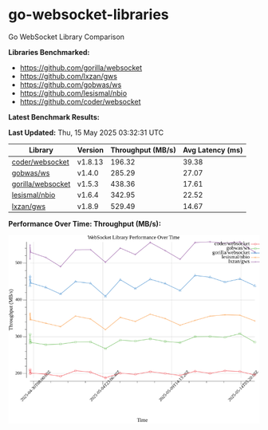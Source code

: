 # go-websocket-libraries

Go WebSocket Library Comparison

**Libraries Benchmarked:**

- https://github.com/gorilla/websocket
- https://github.com/lxzan/gws
- https://github.com/gobwas/ws
- https://github.com/lesismal/nbio
- https://github.com/coder/websocket

**Latest Benchmark Results:**

<!-- BENCHMARK_TABLE_START -->
**Last Updated:** Thu, 15 May 2025 03:32:31 UTC

| Library                                         | Version         | Throughput (MB/s) | Avg Latency (ms) |
| ----------------------------------------------- | --------------- | ----------------- | ---------------- |
| [coder/websocket](https://github.com/coder/websocket) | v1.8.13 | 196.32 | 39.38 |
| [gobwas/ws](https://github.com/gobwas/ws) | v1.4.0 | 285.29 | 27.07 |
| [gorilla/websocket](https://github.com/gorilla/websocket) | v1.5.3 | 438.36 | 17.61 |
| [lesismal/nbio](https://github.com/lesismal/nbio) | v1.6.4 | 342.95 | 22.52 |
| [lxzan/gws](https://github.com/lxzan/gws) | v1.8.9 | 529.49 | 14.67 |
<!-- BENCHMARK_TABLE_END -->

**Performance Over Time: Throughput (MB/s):**

![Benchmark Performance Graph](benchmark_performance.png)